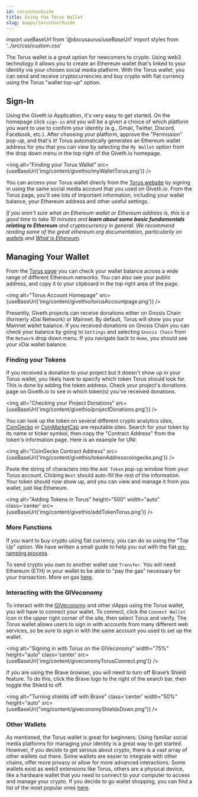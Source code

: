 ```yaml
---
id: torusUserGuide
title: Using the Torus Wallet
slug: dapps/torusUserGuide
---
```

import useBaseUrl from '@docusaurus/useBaseUrl'
import styles from '../src/css/custom.css'

The Torus wallet is a great option for newcomers to crypto. Using web3 technology it allows you to create an Ethereum wallet that's linked to your identity via your chosen social media platform. With the Torus wallet, you can send and receive cryptocurrencies and buy crypto with fiat currency using the Torus "wallet top-up" option.


## Sign-In
Using the Giveth.io Application, it's very easy to get started. On the homepage click `sign-in` and you will be a given a choice of which platform you want to use to confirm your identity (e.g., Gmail, Twitter, Discord, Facebook, etc.). After choosing your platform, approve the "Permission" pop-up, and that's it! Torus automatically generates an Ethereum wallet address for you that you can view by selecting the `My Wallet` option from the drop down menu in the top right of the Giveth.io homepage.

<img alt="Finding your Torus Wallet" src={useBaseUrl('img/content/givethio/myWalletTorus.png')} />


You can access your Torus wallet direcly from the [Torus website](https://app.tor.us/) by signing in using the same social media account that you used on Giveth.io. From the Torus page, you'll see lots of important information, including your wallet balance, your Ethereum address and other useful settings.

*If you aren't sure what an Ethereum wallet or Ethereum address is, this is a good time to take 10 minutes and **learn about some basic fundamentals relating to Ethereum** and cryptocurrency in general. We recommend reading some of the great ethereum.org documentation, particularily on [wallets](https://ethereum.org/en/wallets/) and [What is Ethereum](https://ethereum.org/en/what-is-ethereum/).*

## Managing Your Wallet

From the [Torus page](https://app.tor.us/) you can check your wallet balance across a wide range of different Ethereum networks. You can also see your public address, and copy it to your clipboard in the top right area of the page.

<img alt="Torus Account Homepage" src={useBaseUrl('img/content/givethio/torusAccountpage.png')} />

Presently, Giveth projects can receive donations either on Gnosis Chain (formerly xDai Network) or Mainnet. By default, Torus will show you your Mainnet wallet balance. If you received donations on Gnosis Chain you can check your balance by going to `Settings` and  selecting `Gnosis Chain` from the `Network` drop down menu. If you navigate back to `Home`, you should see your xDai wallet balance.

### Finding your Tokens
If you received a donation to your project but it doesn't show up in your Torus wallet, you likely have to specify which token Torus should look for. This is done by adding the token address. Check your project's donations page on Giveth.io to see in which token(s) you've received donations.

<img alt="Checking your Project Donations" src={useBaseUrl('img/content/givethio/projectDonations.png')} />

You can look up the token on several different crypto analytics sites, [CoinGecko](https://www.coingecko.com/en) or [CoinMarketCap](https://coinmarketcap.com/) are reputable sites. Search for your token by its name or ticker symbol, then copy the "Contract Address" from the token's information page. Here is an example for UNI:


<img alt="CoinGecko Contract Address" src={useBaseUrl('img/content/givethio/tokenAddresscoingecko.png')} />



Paste the string of characters into the `Add Token` pop-up window from your Torus account. Clicking `Next` should auto-fill the rest of the information. Your token should now show up, and you can view and manage it from you wallet, just like Ethereum.

<img alt="Adding Tokens in Torus" height="500"  width="auto" class='center' src={useBaseUrl('img/content/givethio/addTokenTorus.png')} />

### More Functions
If you want to buy crypto using fiat currency, you can do so using the "Top Up" option. We have written a small guide to help you out with the fiat [on-ramping process](./torusonramp.md).

To send crypto you own to another wallet use `Transfer`. You will need Ethereum (ETH) in your wallet to be able to "pay the gas" necessary for your transaction. More on gas [here](https://ethereum.org/en/developers/docs/gas/).



### Interacting with the GIVeconomy

To interact with the [GIVeconomy](https://giv.giveth.io/) and other dApps using the Torus wallet, you will have to connect your wallet. To connect, click the `Connect Wallet` icon in the upper right corner of the site, then select Torus and verify. The Torus wallet allows users to sign in with accounts from many different web services, so be sure to sign in with the same account you used to set up the wallet.

<img alt="Signing in with Torus on the GIVeconomy" width="75%" height="auto" class='center' src={useBaseUrl('img/content/giveconomyTorusConnect.png')} />

If you are using the Brave browser, you will need to turn off Brave’s Shield feature. To do this, click the Brave logo to the right of the search bar, then toggle the Shield to off.

<img alt="Turning shields off with Brave" class='center'  width="50%" height="auto" src={useBaseUrl("img/content/giveconomyShieldsDown.png")} />


### Other Wallets
As mentioned, the Torus wallet is great for beginners. Using familiar social media platforms for managing your identity is a great way to get started. However, if you decide to get serious about crypto, there is a vast array of other wallets out there. Some wallets are easier to integrate with other chains, offer more privacy or allow for more advanced interactions. Some wallets exist as web3 extensions like Torus, others are a physical device, like a hardware wallet that you need to connect to your computer to access and manage your crypto. If you decide to go wallet shopping, you can find a list of the most popular ones [here](https://ethereum.org/en/wallets/find-wallet/).
